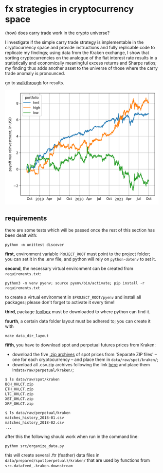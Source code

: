 # fx strategies in cryptocurrency space

(how) does carry trade work in the crypto universe?

I investigate if the simple carry trade strategy is implementable in the 
cryptocurrency space and provide instructions and fully replicable code to 
replicate my findings; using data from the Kraken exchange, I show that sorting 
cryptocurrencies on the analogue of the fiat interest rate results in a 
statistically and economically meaningful excess returns and Sharpe ratios; 
my finding thus adds another asset to the universe of those where the carry trade 
anomaly is pronounced.

go to [walkthrough](./walkthrough.ipynb) for results.

![crypto carry performance](output/figures/carry-pnl.png "crypto carry performance")

## requirements
there are some tests which will be passed once the rest of this section has been 
dealt with:
```commandline
python -m unittest discover
```

**first**, environment variable `PROJECT_ROOT` must point to the project folder; 
you can set it in the .env file, and python will rely on `python-dotenv` to set it.

**second**, the necessary virtual environment can be created from `requirements.txt`: 
```commandline
python3 -m venv pyenv; source pyenv/bin/activate; pip install -r requirements.txt
```
to create a virtual environment in `$PROJECT_ROOT/pyenv` and install all packages;
please don't forget to activate it every time!

**third**, package [foolbox](https://github.com/ipozdeev/foolbox) must be downloaded to where 
python can find it.

**fourth**, a certain data folder layout must be adhered to; you can create it with
```commandline
make data_dir_layout
```

**fifth**, you have to download
spot and perpetual futures prices from Kraken: 
- download the five [.zip archives](https://support.kraken.com/hc/en-us/articles/360047124832-Downloadable-historical-OHLCVT-Open-High-Low-Close-Volume-Trades-data) 
of spot prices from 'Separate ZIP files' &ndash; one for each cryptocurrency &ndash; and place them in `data/raw/spot/kraken/`;
- download all .csv.zip archives following the link [here](https://support.kraken.com/hc/en-us/articles/360022835871-Historical-Data)
and place them in`data/raw/perpetual/kraken/`;

```commandline
$ ls data/raw/spot/kraken
BCH_OHLCT.zip
ETH_OHLCT.zip
LTC_OHLCT.zip
XBT_OHLCT.zip
XRP_OHLCT.zip
```

```commandline
$ ls data/raw/perpetual/kraken
matches_history_2018-01.csv
matches_history_2018-02.csv
...
```

after this the following should work when run in the command line:
```commandline
python src/organize_data.py
```

this will create several .ftr (feather) data files in `data/prepared/spot(perpetual)/kraken/` 
that are used by functions from `src.datafeed_.kraken.downstream`
 